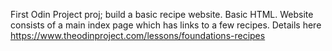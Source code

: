 First Odin Project proj; build a basic recipe website.
Basic HTML. Website consists of a main index page which has links to a few recipes.
Details here https://www.theodinproject.com/lessons/foundations-recipes